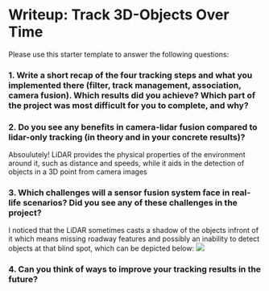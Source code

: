 # Writeup: Track 3D-Objects Over Time

Please use this starter template to answer the following questions:

### 1. Write a short recap of the four tracking steps and what you implemented there (filter, track management, association, camera fusion). Which results did you achieve? Which part of the project was most difficult for you to complete, and why?


### 2. Do you see any benefits in camera-lidar fusion compared to lidar-only tracking (in theory and in your concrete results)? 
Absoulutely! LiDAR provides the physical properties of the environment around it, such as distance and speeds, while it aids in the detection of objects in a 3D point from camera images

### 3. Which challenges will a sensor fusion system face in real-life scenarios? Did you see any of these challenges in the project?
I noticed that the LiDAR sometimes casts a shadow of the objects infront of it which means missing roadway features and possibly an inability to detect objects at that blind spot, which can be depicted below: 
<img src="img/ID_S2EX11.png"/>
### 4. Can you think of ways to improve your tracking results in the future?


